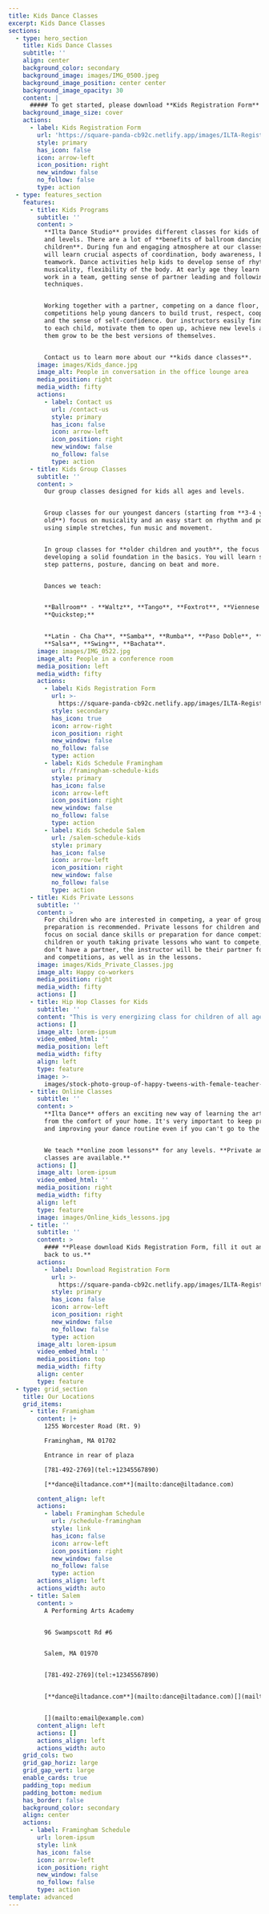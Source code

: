 ```yaml
---
title: Kids Dance Classes
excerpt: Kids Dance Classes
sections:
  - type: hero_section
    title: Kids Dance Classes
    subtitle: ''
    align: center
    background_color: secondary
    background_image: images/IMG_0500.jpeg
    background_image_position: center center
    background_image_opacity: 30
    content: |
      ##### To get started, please download **Kids Registration Form**
    background_image_size: cover
    actions:
      - label: Kids Registration Form
        url: 'https://square-panda-cb92c.netlify.app/images/ILTA-Registration-20.pdf'
        style: primary
        has_icon: false
        icon: arrow-left
        icon_position: right
        new_window: false
        no_follow: false
        type: action
  - type: features_section
    features:
      - title: Kids Programs
        subtitle: ''
        content: >
          **Ilta Dance Studio** provides different classes for kids of all ages
          and levels. There are a lot of **benefits of ballroom dancing for
          children**. During fun and engaging atmosphere at our classes they
          will learn crucial aspects of coordination, body awareness, balance,
          teamwork. Dance activities help kids to develop sense of rhythm,
          musicality, flexibility of the body. At early age they learn how to
          work in a team, getting sense of partner leading and following
          techniques.


          Working together with a partner, competing on a dance floor, winning
          competitions help young dancers to build trust, respect, cooperation,
          and the sense of self-confidence. Our instructors easily find approach
          to each child, motivate them to open up, achieve new levels and help
          them grow to be the best versions of themselves.


          Contact us to learn more about our **kids dance classes**.
        image: images/Kids_dance.jpg
        image_alt: People in conversation in the office lounge area
        media_position: right
        media_width: fifty
        actions:
          - label: Contact us
            url: /contact-us
            style: primary
            has_icon: false
            icon: arrow-left
            icon_position: right
            new_window: false
            no_follow: false
            type: action
      - title: Kids Group Classes
        subtitle: ''
        content: >
          Our group classes designed for kids all ages and levels. 


          Group classes for our youngest dancers (starting from **3-4 years
          old**) focus on musicality and an easy start on rhythm and posture
          using simple stretches, fun music and movement. 


          In group classes for **older children and youth**, the focus is on
          developing a solid foundation in the basics. You will learn steps and
          step patterns, posture, dancing on beat and more.


          Dances we teach:


          **Ballroom** - **Waltz**, **Tango**, **Foxtrot**, **Viennese Waltz**,
          **Quickstep;**


          **Latin - Cha Cha**, **Samba**, **Rumba**, **Paso Doble**, **Jive**,
          **Salsa**, **Swing**, **Bachata**.
        image: images/IMG_0522.jpg
        image_alt: People in a conference room
        media_position: left
        media_width: fifty
        actions:
          - label: Kids Registration Form
            url: >-
              https://square-panda-cb92c.netlify.app/images/ILTA-Registration-20.pdf
            style: secondary
            has_icon: true
            icon: arrow-right
            icon_position: right
            new_window: false
            no_follow: false
            type: action
          - label: Kids Schedule Framingham
            url: /framingham-schedule-kids
            style: primary
            has_icon: false
            icon: arrow-left
            icon_position: right
            new_window: false
            no_follow: false
            type: action
          - label: Kids Schedule Salem
            url: /salem-schedule-kids
            style: primary
            has_icon: false
            icon: arrow-left
            icon_position: right
            new_window: false
            no_follow: false
            type: action
      - title: Kids Private Lessons
        subtitle: ''
        content: >
          For children who are interested in competing, a year of group work in
          preparation is recommended. Private lessons for children and youth can
          focus on social dance skills or preparation for dance competition. For
          children or youth taking private lessons who want to compete, and
          don’t have a partner, the instructor will be their partner for shows
          and competitions, as well as in the lessons.
        image: images/Kids_Private_Classes.jpg
        image_alt: Happy co-workers
        media_position: right
        media_width: fifty
        actions: []
      - title: Hip Hop Classes for Kids
        subtitle: ''
        content: "This is very energizing class for children of all ages. We teach coordination required for **hip‐hop** movements, with the physical development of child’s age in mind.\_ Beginner program focuses on fundamentals of hip‐hop. Students learn the necessary elements and moves which require the coordination and balance with contemporary music.\n"
        actions: []
        image_alt: lorem-ipsum
        video_embed_html: ''
        media_position: left
        media_width: fifty
        align: left
        type: feature
        image: >-
          images/stock-photo-group-of-happy-tweens-with-female-teacher-practicing-hip-hop-in-modern-dance-studio-1779864599.jpg
      - title: Online Classes
        subtitle: ''
        content: >
          **Ilta Dance** offers an exciting new way of learning the art of dance
          from the comfort of your home. It's very important to keep practicing
          and improving your dance routine even if you can't go to the studio.


          We teach **online zoom lessons** for any levels. **Private and group
          classes are available.**
        actions: []
        image_alt: lorem-ipsum
        video_embed_html: ''
        media_position: right
        media_width: fifty
        align: left
        type: feature
        image: images/Online_kids_lessons.jpg
      - title: ''
        subtitle: ''
        content: >
          #### **Please download Kids Registration Form, fill it out and email
          back to us.**
        actions:
          - label: Download Registration Form
            url: >-
              https://square-panda-cb92c.netlify.app/images/ILTA-Registration-20.pdf
            style: primary
            has_icon: false
            icon: arrow-left
            icon_position: right
            new_window: false
            no_follow: false
            type: action
        image_alt: lorem-ipsum
        video_embed_html: ''
        media_position: top
        media_width: fifty
        align: center
        type: feature
  - type: grid_section
    title: Our Locations
    grid_items:
      - title: Framigham
        content: |+
          1255 Worcester Road (Rt. 9)

          Framingham, MA 01702

          Entrance in rear of plaza

          [781-492-2769](tel:+12345567890)

          [**dance@iltadance.com**](mailto:dance@iltadance.com)

        content_align: left
        actions:
          - label: Framingham Schedule
            url: /schedule-framingham
            style: link
            has_icon: false
            icon: arrow-left
            icon_position: right
            new_window: false
            no_follow: false
            type: action
        actions_align: left
        actions_width: auto
      - title: Salem
        content: >
          A Performing Arts Academy


          96 Swampscott Rd #6


          Salem, MA 01970


          [781-492-2769](tel:+12345567890)


          [**dance@iltadance.com**](mailto:dance@iltadance.com)[](mailto:email@example.com)


          [](mailto:email@example.com)
        content_align: left
        actions: []
        actions_align: left
        actions_width: auto
    grid_cols: two
    grid_gap_horiz: large
    grid_gap_vert: large
    enable_cards: true
    padding_top: medium
    padding_bottom: medium
    has_border: false
    background_color: secondary
    align: center
    actions:
      - label: Framingham Schedule
        url: lorem-ipsum
        style: link
        has_icon: false
        icon: arrow-left
        icon_position: right
        new_window: false
        no_follow: false
        type: action
template: advanced
---
```

